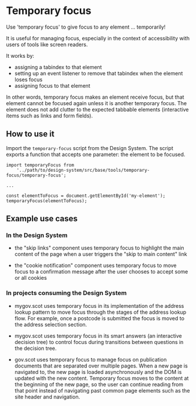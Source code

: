 # Temporary focus

Use 'temporary focus' to give focus to any element ... temporarily!

It is useful for managing focus, especially in the context of accessibility with users of tools like screen readers.

It works by:
- assigning a tabindex to that element
- setting up an event listener to remove that tabindex when the element loses focus
- assigning focus to that element

In other words, temporary focus makes an element receive focus, but that element cannot be focused again unless it is another temporary focus. The element does not add clutter to the expected tabbable elements (interactive items such as links and form fields).

## How to use it

Import the `temporary-focus` script from the Design System. The script exports a function that accepts one parameter: the element to be focused.

```
import temporaryFocus from
    '../path/to/design-system/src/base/tools/temporary-focus/temporary-focus';

...

const elementToFocus = document.getElementById('my-element');
temporaryFocus(elementToFocus);
```

## Example use cases

### In the Design System

- the "skip links" component uses temporary focus to highlight the main content of the page when a user triggers the "skip to main content" link

- the "cookie notification" component uses temporary focus to move focus to a confirmation message after the user chooses to accept some or all cookies

### In projects consuming the Design System

- mygov.scot uses temporary focus in its implementation of the address lookup pattern to move focus through the stages of the address lookup flow. For example, once a postcode is submitted the focus is moved to the address selection section.

- mygov.scot uses temporary focus in its smart answers (an interactive decision tree) to control focus during transitions between questions in the decision tree.

- gov.scot uses temporary focus to manage focus on publication documents that are separated over multiple pages. When a new page is navigated to, the new page is loaded asynchronously and the DOM is updated with the new content. Temporary focus moves to the content at the beginning of the new page, so the user can continue reading from that point instead of navigating past common page elements such as the site header and navigation.
